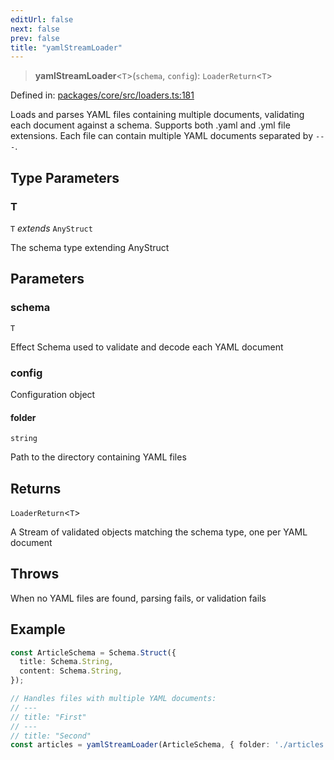 ```yaml
---
editUrl: false
next: false
prev: false
title: "yamlStreamLoader"
---
```


> **yamlStreamLoader**\<`T`\>(`schema`, `config`): `LoaderReturn`\<`T`\>

Defined in: [packages/core/src/loaders.ts:181](https://github.com/bitswired/foldcms/blob/19c9e600da6c0170e8229bb7e1889de08e1cce6f/packages/core/src/loaders.ts#L181)

Loads and parses YAML files containing multiple documents, validating each document against a schema.
Supports both .yaml and .yml file extensions. Each file can contain multiple YAML documents separated by `---`.

## Type Parameters

### T

`T` *extends* `AnyStruct`

The schema type extending AnyStruct

## Parameters

### schema

`T`

Effect Schema used to validate and decode each YAML document

### config

Configuration object

#### folder

`string`

Path to the directory containing YAML files

## Returns

`LoaderReturn`\<`T`\>

A Stream of validated objects matching the schema type, one per YAML document

## Throws

When no YAML files are found, parsing fails, or validation fails

## Example

```typescript
const ArticleSchema = Schema.Struct({
  title: Schema.String,
  content: Schema.String,
});

// Handles files with multiple YAML documents:
// ---
// title: "First"
// ---
// title: "Second"
const articles = yamlStreamLoader(ArticleSchema, { folder: './articles' });
```
